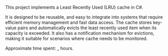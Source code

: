 This project implements a Least Recently Used (LRU) cache in C#. 

It is designed to be reusable, and easy to integrate into systems that require efficient memory management and fast data access.
The cache stores key-value pairs and automatically evicts the least recently used item when its capacity is exceeded. It also has a notification mechanism for evictions, making it suitable for scenarios where cache needs to be monitored.

Approximate time spent: _ hours.
